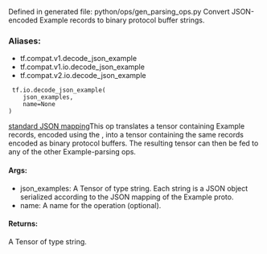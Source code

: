 Defined in generated file: python/ops/gen_parsing_ops.py
Convert JSON-encoded Example records to binary protocol buffer strings.
### Aliases:
- tf.compat.v1.decode_json_example
- tf.compat.v1.io.decode_json_example
- tf.compat.v2.io.decode_json_example

```
 tf.io.decode_json_example(
    json_examples,
    name=None
)
```
[standard JSON mapping](https://developers.google.cn/protocol-buffers/docs/proto3#json)This op translates a tensor containing Example records, encoded using the , into a tensor containing the same records encoded as binary protocol buffers. The resulting tensor can then be fed to any of the other Example-parsing ops.

#### Args:
- json_examples: A Tensor of type string. Each string is a JSON object serialized according to the JSON mapping of the Example proto.
- name: A name for the operation (optional).
#### Returns:
A Tensor of type string.
